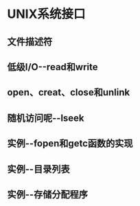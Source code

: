# UNIX系统接口
## 文件描述符
## 低级I/O--read和write
## open、creat、close和unlink
## 随机访问呢--lseek
## 实例--fopen和getc函数的实现
## 实例--目录列表
## 实例--存储分配程序